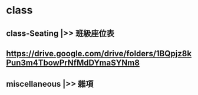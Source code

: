 # class

## class-Seating |>> 班級座位表
## https://drive.google.com/drive/folders/1BQpjz8kPun3m4TbowPrNfMdDYmaSYNm8
## miscellaneous |>> 雜項
